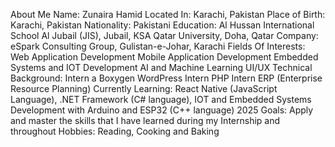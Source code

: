  About Me
 Name: Zunaira Hamid
 Located In: Karachi, Pakistan
 Place of Birth: Karachi, Pakistan
 Nationality: Pakistani
 Education: 
 Al Hussan International School Al Jubail (JIS), Jubail, KSA
 Qatar University, Doha, Qatar
 Company: eSpark Consulting Group, Gulistan-e-Johar, Karachi
 Fields Of Interests:
 Web Application Development
 Mobile Application Development
 Embedded Systems and IOT Development
 AI and Machine Learning 
 UI/UX
 Technical Background: 
 Intern a Boxygen
 WordPress Intern
 PHP Intern
 ERP (Enterprise Resource Planning)
 Currently Learning: React Native (JavaScript Language), .NET Framework (C# language), IOT and Embedded Systems Development with Arduino and ESP32 (C++ language)
 2025 Goals: Apply and master the skills that I have learned during my Internship and throughout
 Hobbies: Reading, Cooking and Baking
